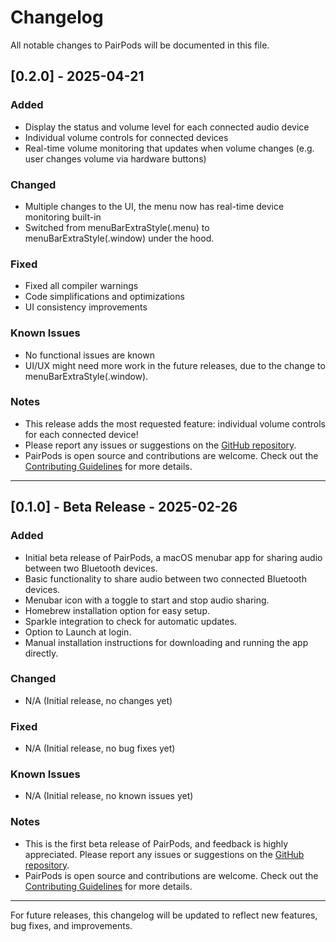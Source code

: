 # Changelog

All notable changes to PairPods will be documented in this file.

## [0.2.0] - 2025-04-21

### Added
- Display the status and volume level for each connected audio device
- Individual volume controls for connected devices
- Real-time volume monitoring that updates when volume changes (e.g. user changes volume via hardware buttons)

### Changed
- Multiple changes to the UI, the menu now has real-time device monitoring built-in
- Switched from menuBarExtraStyle(.menu) to menuBarExtraStyle(.window) under the hood.

### Fixed
- Fixed all compiler warnings
- Code simplifications and optimizations
- UI consistency improvements

### Known Issues
- No functional issues are known
- UI/UX might need more work in the future releases, due to the change to menuBarExtraStyle(.window).

### Notes
- This release adds the most requested feature: individual volume controls for each connected device!
- Please report any issues or suggestions on the [GitHub repository](https://github.com/wozniakpawel/PairPods/issues).
- PairPods is open source and contributions are welcome. Check out the [Contributing Guidelines](https://github.com/wozniakpawel/PairPods/blob/main/CONTRIBUTING.md) for more details.

---

## [0.1.0] - Beta Release - 2025-02-26

### Added
- Initial beta release of PairPods, a macOS menubar app for sharing audio between two Bluetooth devices.
- Basic functionality to share audio between two connected Bluetooth devices.
- Menubar icon with a toggle to start and stop audio sharing.
- Homebrew installation option for easy setup.
- Sparkle integration to check for automatic updates.
- Option to Launch at login.
- Manual installation instructions for downloading and running the app directly.

### Changed
- N/A (Initial release, no changes yet)

### Fixed
- N/A (Initial release, no bug fixes yet)

### Known Issues
- N/A (Initial release, no known issues yet)

### Notes
- This is the first beta release of PairPods, and feedback is highly appreciated. Please report any issues or suggestions on the [GitHub repository](https://github.com/wozniakpawel/PairPods/issues).
- PairPods is open source and contributions are welcome. Check out the [Contributing Guidelines](https://github.com/wozniakpawel/PairPods/blob/main/CONTRIBUTING.md) for more details.

---

For future releases, this changelog will be updated to reflect new features, bug fixes, and improvements.